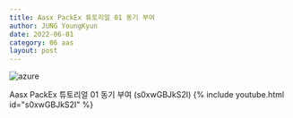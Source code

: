 ```yaml
---
title: Aasx PackEx 튜토리얼 01 동기 부여
author: JUNG YoungKyun
date: 2022-06-01
category: 06 aas
layout: post
---
```


![azure](https://img.shields.io/badge/표준화-2022.06.01-red.svg)

Aasx PackEx 튜토리얼 01 동기 부여 (s0xwGBJkS2I)
{% include youtube.html id="s0xwGBJkS2I" %}
